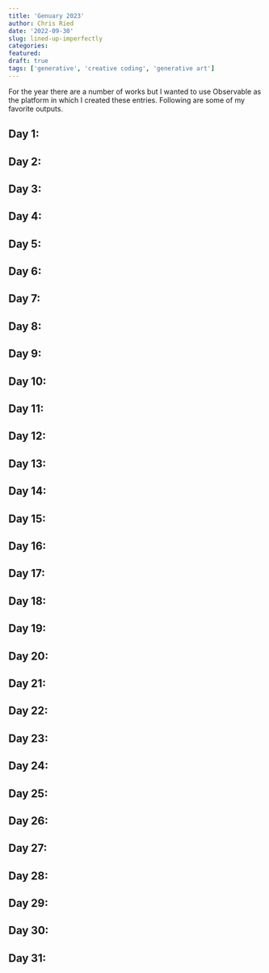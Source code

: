 ```yaml
---
title: 'Genuary 2023'
author: Chris Ried
date: '2022-09-30'
slug: lined-up-imperfectly
categories:
featured: 
draft: true
tags: ['generative', 'creative coding', 'generative art']
---
```



For the year there are a number of works but I wanted to use Observable as the platform in which I created these entries. Following are some of my favorite outputs. 

## Day 1: 

## Day 2: 

## Day 3: 

## Day 4: 

## Day 5: 

## Day 6: 

## Day 7: 

## Day 8: 

## Day 9: 

## Day 10: 

## Day 11: 

## Day 12: 

## Day 13: 

## Day 14: 

## Day 15: 

## Day 16: 

## Day 17: 

## Day 18: 

## Day 19: 

## Day 20: 

## Day 21: 

## Day 22: 

## Day 23: 

## Day 24: 

## Day 25: 

## Day 26: 

## Day 27: 

## Day 28: 

## Day 29: 

## Day 30: 

## Day 31: 